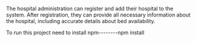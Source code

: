 The hospital administration can register and add their hospital to the system. After registration, they can provide all necessary information about the hospital, including accurate details about bed availability.

To run this project need to install npm--------npm install
